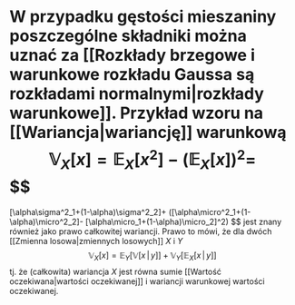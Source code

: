 W przypadku gęstości mieszaniny poszczególne składniki można uznać za  [[Rozkłady brzegowe i warunkowe rozkładu Gaussa są rozkładami normalnymi|rozkłady warunkowe]].
Przykład wzoru na [[Wariancja|wariancję]] warunkową
$$
\mathbb V_X[x]=
\mathbb E_X[x^2] - (\mathbb E_X[x])^2=
$$
$$
=
[\alpha\sigma^2_1+(1-\alpha)\sigma^2_2]+
([\alpha\micro^2_1+(1-\alpha)\micro^2_2]-
[\alpha\micro_1+(1-\alpha)\micro_2]^2)
$$
jest znany również jako prawo całkowitej wariancji.
Prawo to mówi, że dla dwóch [[Zmienna losowa|zmiennych losowych]] $X$ i $Y$ 
$$
\mathbb V_X[x]=
\mathbb E_Y[\mathbb V[x\,|\,y]]+
\mathbb V_Y[\mathbb E_X[x\,|\,y]]
$$
tj. że (całkowita) wariancja $X$ jest równa sumie [[Wartość oczekiwana|wartości oczekiwanej]] i wariancji warunkowej wartości oczekiwanej.
